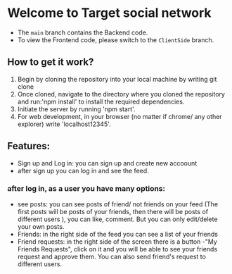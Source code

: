 # Welcome to Target social network
- The `main` branch contains the Backend code.
- To view the Frontend code, please switch to the `ClientSide` branch.

## How to get it work?
1. Begin by cloning the repository into your local machine by writing git clone  
2. Once cloned, navigate to the directory where you cloned the repository and run:'npm install' to install the required dependencies.
3. Initiate the server by running 'npm start'.
4. For web development, in your browser (no matter if chrome/ any other explorer) write 'localhost12345'.

## Features:
- Sign up and Log in: you can sign up and create new accoount
-  after sign up you can log in and see the feed. 
### after log in, as a user you have many options:
- see posts: you can see posts of friend/ not friends on your feed (The first posts will be posts of your friends, then there will be posts of different users ), you can like, comment. But you can only edit/delete your own posts.
- Friends: in the right side of the feed you can see a list of your friends
- Friend requests: in the right side of the screen there is a button -"My Friends Requests", click on it and you will be able to see your friends request and approve them. You can also send friend's request to different users.


